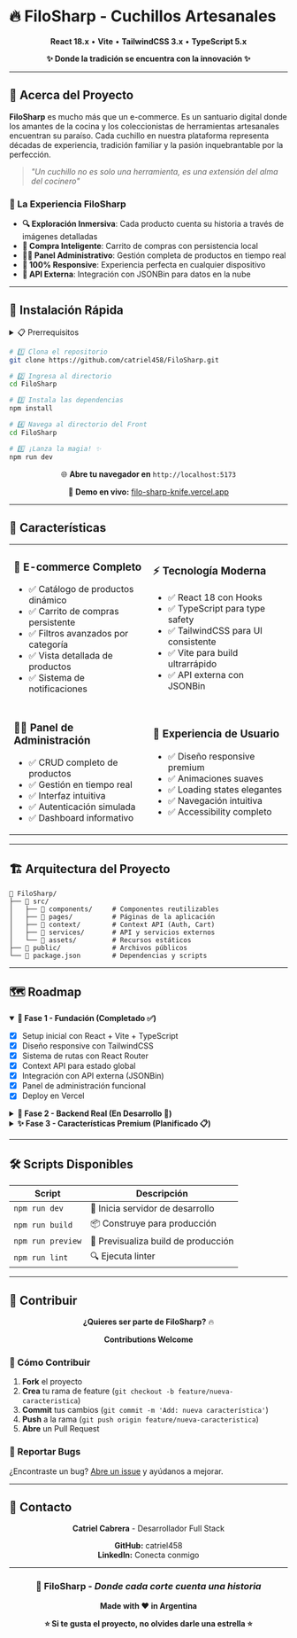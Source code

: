 # 🔥 FiloSharp - Cuchillos Artesanales 

<div align="center">
  
  **React 18.x** • **Vite** • **TailwindCSS 3.x** • **TypeScript 5.x**
  
  <p align="center">
    <strong>✨ Donde la tradición se encuentra con la innovación ✨</strong>
  </p>
  
</div>

---

## 🎯 Acerca del Proyecto

**FiloSharp** es mucho más que un e-commerce. Es un santuario digital donde los amantes de la cocina y los coleccionistas de herramientas artesanales encuentran su paraíso. Cada cuchillo en nuestra plataforma representa décadas de experiencia, tradición familiar y la pasión inquebrantable por la perfección.

> *"Un cuchillo no es solo una herramienta, es una extensión del alma del cocinero"*

### 🎨 La Experiencia FiloSharp

- **🔍 Exploración Inmersiva**: Cada producto cuenta su historia a través de imágenes detalladas
- **🛒 Compra Inteligente**: Carrito de compras con persistencia local
- **👨‍💼 Panel Administrativo**: Gestión completa de productos en tiempo real
- **📱 100% Responsive**: Experiencia perfecta en cualquier dispositivo
- **🎯 API Externa**: Integración con JSONBin para datos en la nube

---

## 🚀 Instalación Rápida

<details>
<summary>📋 Prerrequisitos</summary>

- Node.js 16+ 
- npm o yarn
- Git
</details>

```bash
# 1️⃣ Clona el repositorio
git clone https://github.com/catriel458/FiloSharp.git

# 2️⃣ Ingresa al directorio
cd FiloSharp

# 3️⃣ Instala las dependencias
npm install

# 4️⃣ Navega al directorio del Front
cd FiloSharp

# 5️⃣ ¡Lanza la magia! ✨
npm run dev
```

<div align="center">
  
🌐 **Abre tu navegador en** `http://localhost:5173`

🚀 **Demo en vivo:** [filo-sharp-knife.vercel.app](https://filo-sharp-knife.vercel.app/shop)

</div>

---

## 🌟 Características

<table>
<tr>
<td width="50%">

### 🏪 **E-commerce Completo**
- ✅ Catálogo de productos dinámico
- ✅ Carrito de compras persistente  
- ✅ Filtros avanzados por categoría
- ✅ Vista detallada de productos
- ✅ Sistema de notificaciones

</td>
<td width="50%">

### ⚡ **Tecnología Moderna**
- ✅ React 18 con Hooks
- ✅ TypeScript para type safety
- ✅ TailwindCSS para UI consistente
- ✅ Vite para build ultrarrápido
- ✅ API externa con JSONBin

</td>
</tr>
<tr>
<td>

### 👨‍💼 **Panel de Administración**
- ✅ CRUD completo de productos
- ✅ Gestión en tiempo real
- ✅ Interfaz intuitiva
- ✅ Autenticación simulada
- ✅ Dashboard informativo

</td>
<td>

### 🎨 **Experiencia de Usuario**
- ✅ Diseño responsive premium
- ✅ Animaciones suaves
- ✅ Loading states elegantes
- ✅ Navegación intuitiva
- ✅ Accessibility completo

</td>
</tr>
</table>

---

## 🏗️ Arquitectura del Proyecto

```
📁 FiloSharp/
├── 📁 src/
│   ├── 📁 components/     # Componentes reutilizables
│   ├── 📁 pages/          # Páginas de la aplicación
│   ├── 📁 context/        # Context API (Auth, Cart)
│   ├── 📁 services/       # API y servicios externos
│   └── 📁 assets/         # Recursos estáticos
├── 📁 public/             # Archivos públicos
└── 📄 package.json        # Dependencias y scripts
```

---

## 🗺️ Roadmap

<details open>
<summary><strong>🎯 Fase 1 - Fundación (Completado ✅)</strong></summary>

- [x] Setup inicial con React + Vite + TypeScript
- [x] Diseño responsive con TailwindCSS
- [x] Sistema de rutas con React Router
- [x] Context API para estado global
- [x] Integración con API externa (JSONBin)
- [x] Panel de administración funcional
- [x] Deploy en Vercel
</details>

<details>
<summary><strong>🚀 Fase 2 - Backend Real (En Desarrollo 🔨)</strong></summary>

- [ ] API REST con Node.js + Express
- [ ] Base de datos PostgreSQL
- [ ] Autenticación JWT real
- [ ] Sistema de pagos con Stripe
- [ ] Gestión de inventario
- [ ] Sistema de pedidos
</details>

<details>
<summary><strong>✨ Fase 3 - Características Premium (Planificado 📋)</strong></summary>

- [ ] 🎨 Configurador de cuchillos personalizados
- [ ] ⭐ Sistema de reseñas y calificaciones
- [ ] 💬 Live chat con artesanos
- [ ] 📧 Newsletter y notificaciones
- [ ] 🎁 Sistema de cupones y descuentos
- [ ] 📱 App móvil nativa
</details>

---

## 🛠️ Scripts Disponibles

| Script | Descripción |
|--------|-------------|
| `npm run dev` | 🚀 Inicia servidor de desarrollo |
| `npm run build` | 📦 Construye para producción |
| `npm run preview` | 👀 Previsualiza build de producción |
| `npm run lint` | 🔍 Ejecuta linter |

---

## 🤝 Contribuir

<div align="center">

**¿Quieres ser parte de FiloSharp?** 🔥

**Contributions Welcome**

</div>

### 📝 Cómo Contribuir

1. **Fork** el proyecto
2. **Crea** tu rama de feature (`git checkout -b feature/nueva-caracteristica`)
3. **Commit** tus cambios (`git commit -m 'Add: nueva característica'`)
4. **Push** a la rama (`git push origin feature/nueva-caracteristica`)
5. **Abre** un Pull Request

### 🐛 Reportar Bugs

¿Encontraste un bug? [Abre un issue](https://github.com/catriel458/FiloSharp/issues) y ayúdanos a mejorar.

---

## 📧 Contacto

<div align="center">

**Catriel Cabrera** - Desarrollador Full Stack

**GitHub:** catriel458  
**LinkedIn:** Conecta conmigo

</div>

---

<div align="center">

### 🔪 **FiloSharp** - *Donde cada corte cuenta una historia*

**Made with ❤️ in Argentina**

**⭐ Si te gusta el proyecto, no olvides darle una estrella ⭐**

</div>
